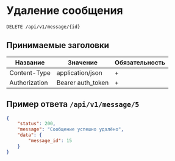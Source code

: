 Удаление сообщения
==============

`DELETE /api/v1/message/{id}`

## Принимаемые заголовки

| Название           | Значение             | Обязательность |
|--------------------|----------------------|----------------|
| Content-Type       | application/json     | +              |
| Authorization      | Bearer auth_token    | +              |

## Пример ответа `/api/v1/message/5`

```json
{
    "status": 200,
    "message": "Сообщение успешно удалёно",
    "data": {
        "message_id": 15
    }
}
```